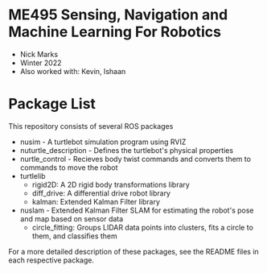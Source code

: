 # ME495 Sensing, Navigation and Machine Learning For Robotics
* Nick Marks
* Winter 2022
* Also worked with: Kevin, Ishaan

# Package List
This repository consists of several ROS packages
- nusim - A turtlebot simulation program using RVIZ
- nuturtle_description - Defines the turtlebot's physical properties
- nurtle_control - Recieves body twist commands and converts them to commands to move the robot
- turtlelib
  - rigid2D: A 2D rigid body transformations library
  - diff_drive: A differential drive robot library
  - kalman: Extended Kalman Filter library
- nuslam - Extended Kalman Filter SLAM for estimating the robot's pose and map based on sensor data
  - circle_fitting: Groups LIDAR data points into clusters, fits a circle to them, and classifies them

For a more detailed description of these packages, see the README files in each respective package.
